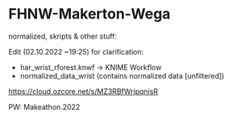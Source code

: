 # FHNW-Makerton-Wega

normalized, skripts & other stuff:

Edit (02.10.2022 ~19:25) for clarification:
- har_wrist_rforest.knwf -> KNIME Workflow
- normalized_data_wrist (contains normalized data [unfiltered])

https://cloud.ozcore.net/s/MZ3RBfWrjpqnisR

PW: Makeathon.2022
